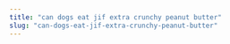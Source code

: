 ```yaml
---
title: "can dogs eat jif extra crunchy peanut butter"
slug: "can-dogs-eat-jif-extra-crunchy-peanut-butter"
---
```


